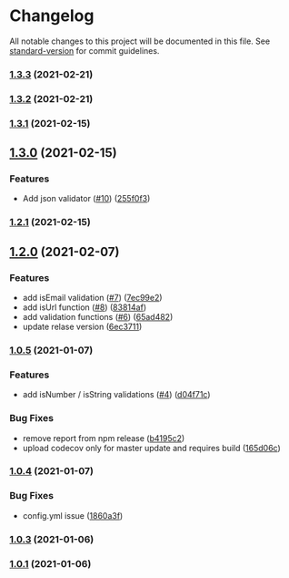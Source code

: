 # Changelog

All notable changes to this project will be documented in this file. See [standard-version](https://github.com/conventional-changelog/standard-version) for commit guidelines.

### [1.3.3](https://github.com/danielaQVMuniz/basic-validation/compare/v1.3.2...v1.3.3) (2021-02-21)

### [1.3.2](https://github.com/danielaQVMuniz/basic-validation/compare/v1.3.1...v1.3.2) (2021-02-21)

### [1.3.1](https://github.com/danielaQVMuniz/basic-validation/compare/v1.3.0...v1.3.1) (2021-02-15)

## [1.3.0](https://github.com/danielaQVMuniz/basic-validation/compare/v1.2.1...v1.3.0) (2021-02-15)


### Features

* Add json validator ([#10](https://github.com/danielaQVMuniz/basic-validation/issues/10)) ([255f0f3](https://github.com/danielaQVMuniz/basic-validation/commit/255f0f31167fa04d4f74f674f0a5f4b0ab86a86c))

### [1.2.1](https://github.com/danielaQVMuniz/basic-validation/compare/v1.2.0...v1.2.1) (2021-02-15)

## [1.2.0](https://github.com/danielaQVMuniz/basic-validation/compare/v1.0.5...v1.2.0) (2021-02-07)


### Features

* add isEmail validation ([#7](https://github.com/danielaQVMuniz/basic-validation/issues/7)) ([7ec99e2](https://github.com/danielaQVMuniz/basic-validation/commit/7ec99e2f398953cca6648e003bafafdde8588b38))
* add isUrl function ([#8](https://github.com/danielaQVMuniz/basic-validation/issues/8)) ([83814af](https://github.com/danielaQVMuniz/basic-validation/commit/83814af760aa107a967dc0c4c1eb680d501f0936))
* add validation functions ([#6](https://github.com/danielaQVMuniz/basic-validation/issues/6)) ([65ad482](https://github.com/danielaQVMuniz/basic-validation/commit/65ad48255c66472567ee440cc8c394833dce8da1))
* update relase version ([6ec3711](https://github.com/danielaQVMuniz/basic-validation/commit/6ec3711025ef5a00ed64e94456bb041877aab556))

### [1.0.5](https://github.com/danielaQVMuniz/basic-validation/compare/v1.0.4...v1.0.5) (2021-01-07)


### Features

* add isNumber / isString validations ([#4](https://github.com/danielaQVMuniz/basic-validation/issues/4)) ([d04f71c](https://github.com/danielaQVMuniz/basic-validation/commit/d04f71cf29cb276f7915316a37a7c4834ee4bce6))


### Bug Fixes

* remove report from npm release ([b4195c2](https://github.com/danielaQVMuniz/basic-validation/commit/b4195c24107def9588b34bd65a61e1dcda548fc0))
* upload codecov only for master update and requires build ([165d06c](https://github.com/danielaQVMuniz/basic-validation/commit/165d06c084496374ff8ff13f0c6a9de4e47fa331))

### [1.0.4](https://github.com/danielaQVMuniz/basic-validation/compare/v1.0.3...v1.0.4) (2021-01-07)


### Bug Fixes

* config.yml issue ([1860a3f](https://github.com/danielaQVMuniz/basic-validation/commit/1860a3f8c46b2fdb75d5f0338d2d2ebb2f546ef5))

### [1.0.3](https://github.com/danielaQVMuniz/basic-validation/compare/v1.0.2...v1.0.3) (2021-01-06)

### [1.0.1](https://github.com/danielaQVMuniz/basic-validation/compare/v1.0.2...v1.0.1) (2021-01-06)
